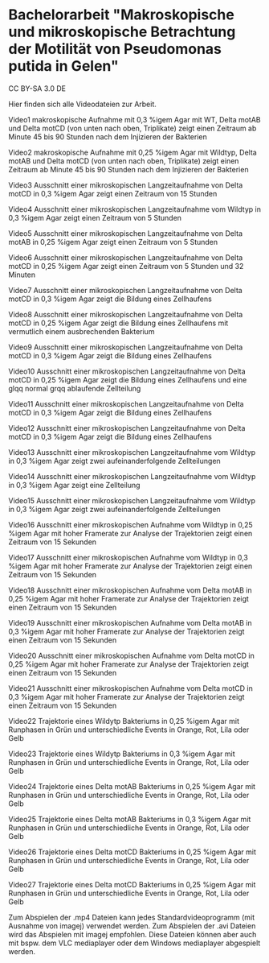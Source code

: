 # Bachelorarbeit "Makroskopische und mikroskopische Betrachtung der Motilität von Pseudomonas putida in Gelen"
CC BY-SA 3.0 DE

Hier finden sich alle Videodateien zur Arbeit.



Video1   makroskopische Aufnahme mit  0,3  %igem Agar mit WT,      Delta motAB  und      Delta motCD  (von unten nach oben, Triplikate) zeigt einen Zeitraum ab Minute 45 bis 90 Stunden nach dem Injizieren der Bakterien 

Video2   makroskopische Aufnahme mit  0,25  %igem Agar mit Wildtyp,      Delta motAB  und      Delta motCD  (von unten nach oben, Triplikate) zeigt einen Zeitraum ab Minute 45 bis 90 Stunden nach dem Injizieren der Bakterien

Video3   Ausschnitt einer mikroskopischen Langzeitaufnahme von      Delta motCD  in  0,3  %igem Agar zeigt einen Zeitraum von 15 Stunden

Video4   Ausschnitt einer mikroskopischen Langzeitaufnahme vom Wildtyp in  0,3  %igem Agar zeigt einen Zeitraum von 5 Stunden

Video5   Ausschnitt einer mikroskopischen Langzeitaufnahme von      Delta motAB  in  0,25  %igem Agar zeigt einen Zeitraum von 5 Stunden

Video6   Ausschnitt einer mikroskopischen Langzeitaufnahme von      Delta motCD  in  0,25  %igem Agar zeigt einen Zeitraum von 5 Stunden und 32 Minuten 

Video7   Ausschnitt einer mikroskopischen Langzeitaufnahme von      Delta motCD  in  0,3  %igem Agar zeigt die Bildung eines Zellhaufens 

Video8   Ausschnitt einer mikroskopischen Langzeitaufnahme von      Delta motCD  in  0,25  %igem Agar zeigt die Bildung eines Zellhaufens mit vermutlich einem ausbrechenden Bakterium

Video9   Ausschnitt einer mikroskopischen Langzeitaufnahme von      Delta motCD  in  0,3  %igem Agar zeigt die Bildung eines Zellhaufens 

Video10   Ausschnitt einer mikroskopischen Langzeitaufnahme von      Delta motCD  in  0,25  %igem Agar zeigt die Bildung eines Zellhaufens und eine  glqq normal grqq   ablaufende Zellteilung

Video11   Ausschnitt einer mikroskopischen Langzeitaufnahme von      Delta motCD  in  0,3  %igem Agar zeigt die Bildung eines Zellhaufens 

Video12   Ausschnitt einer mikroskopischen Langzeitaufnahme von      Delta motCD  in  0,3  %igem Agar zeigt die Bildung eines Zellhaufens 

Video13   Ausschnitt einer mikroskopischen Langzeitaufnahme vom Wildtyp in  0,3  %igem Agar zeigt zwei aufeinanderfolgende Zellteilungen

Video14   Ausschnitt einer mikroskopischen Langzeitaufnahme vom Wildtyp in  0,3  %igem Agar zeigt eine Zellteilung

Video15   Ausschnitt einer mikroskopischen Langzeitaufnahme vom Wildtyp in  0,3  %igem Agar zeigt zwei aufeinanderfolgende Zellteilungen

Video16   Ausschnitt einer mikroskopischen Aufnahme vom Wildtyp in  0,25  %igem Agar mit hoher Framerate zur Analyse der Trajektorien zeigt einen Zeitraum von 15 Sekunden

Video17   Ausschnitt einer mikroskopischen Aufnahme vom Wildtyp in  0,3  %igem Agar mit hoher Framerate zur Analyse der Trajektorien zeigt einen Zeitraum von 15 Sekunden

Video18   Ausschnitt einer mikroskopischen Aufnahme vom      Delta motAB  in  0,25  %igem Agar mit hoher Framerate zur Analyse der Trajektorien zeigt einen Zeitraum von 15 
Sekunden

Video19   Ausschnitt einer mikroskopischen Aufnahme vom      Delta motAB  in  0,3  %igem Agar mit hoher Framerate zur Analyse der Trajektorien zeigt einen Zeitraum von 15 Sekunden

Video20   Ausschnitt einer mikroskopischen Aufnahme vom      Delta motCD  in  0,25  %igem Agar mit hoher Framerate zur Analyse der Trajektorien zeigt einen Zeitraum von 15 Sekunden

Video21   Ausschnitt einer mikroskopischen Aufnahme vom      Delta motCD  in  0,3  %igem Agar mit hoher Framerate zur Analyse der Trajektorien zeigt einen Zeitraum von 15 Sekunden

Video22   Trajektorie eines Wildytp Bakteriums in  0,25  %igem Agar mit Runphasen in Grün und unterschiedliche Events in Orange, Rot, Lila oder Gelb

Video23   Trajektorie eines Wildytp Bakteriums in  0,3  %igem Agar mit Runphasen in Grün und unterschiedliche Events in Orange, Rot, Lila oder Gelb

Video24   Trajektorie eines      Delta motAB  Bakteriums in  0,25  %igem Agar mit Runphasen in Grün und unterschiedliche Events in Orange, Rot, Lila oder Gelb

Video25   Trajektorie eines      Delta motAB  Bakteriums in  0,3  %igem Agar mit Runphasen in Grün und unterschiedliche Events in Orange, Rot, Lila oder Gelb

Video26   Trajektorie eines      Delta motCD  Bakteriums in  0,25  %igem Agar mit Runphasen in Grün und unterschiedliche Events in Orange, Rot, Lila oder Gelb

Video27   Trajektorie eines      Delta motCD  Bakteriums in  0,25  %igem Agar mit Runphasen in Grün und unterschiedliche Events in Orange, Rot, Lila oder Gelb



Zum Abspielen der .mp4 Dateien kann jedes Standardvideoprogramm (mit Ausnahme von imagej) verwendet werden. Zum Abspielen der .avi Dateien wird das Abspielen mit imagej empfohlen. Diese Dateien können aber auch mit bspw. dem VLC mediaplayer oder dem Windows mediaplayer abgespielt werden. 
